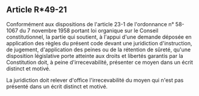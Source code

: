 Article R*49-21
----
Conformément aux dispositions de l'article 23-1 de l'ordonnance n° 58-1067 du 7
novembre 1958 portant loi organique sur le Conseil constitutionnel, la partie
qui soutient, à l'appui d'une demande déposée en application des règles du
présent code devant une juridiction d'instruction, de jugement, d'application
des peines ou de la rétention de sûreté, qu'une disposition législative porte
atteinte aux droits et libertés garantis par la Constitution doit, à peine
d'irrecevabilité, présenter ce moyen dans un écrit distinct et motivé.

La juridiction doit relever d'office l'irrecevabilité du moyen qui n'est pas
présenté dans un écrit distinct et motivé.

